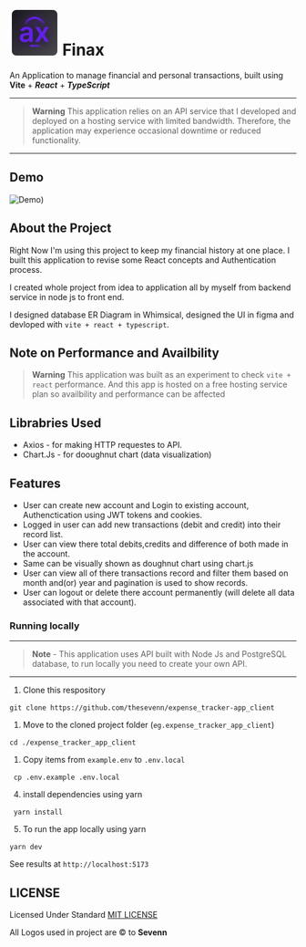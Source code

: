 # ![IMAGE](./src/assets/finax.svg)  **Finax**

An Application to manage financial and personal transactions, built using **Vite** + _**React**_ + _**TypeScript**_

---

> **Warning**
> This application relies on an API service that I developed and deployed on a hosting service with limited bandwidth. Therefore, the application may experience occasional downtime or reduced functionality.

---

## **Demo**
![Demo](https://user-images.githubusercontent.com/83214237/233476600-68fc1974-d8ce-4f74-a2cf-b6e609cb3e7a.png))

## **About the Project**
Right Now I'm using this project to keep my financial history at one place. I built this application to revise some React concepts and Authentication process.

 
I created whole project from idea to application all by myself from backend service in node js to front end. 

I designed database ER Diagram in Whimsical, designed the UI in figma and devloped with `vite + react + typescript`.

## **Note on Performance and Availbility**
> **Warning** This application was built as an experiment to check `vite + react` performance. And this app is hosted on a free hosting service plan so availbility and performance can be affected
>

## **Librabries Used**
- Axios - for making HTTP requestes to API.
- Chart.Js - for dooughnut chart (data visualization)
  
## **Features**
- User can create new account and Login to existing account, Authenctication using JWT tokens and cookies.
- Logged in user can add new transactions (debit and credit) into their record list.
- User can view there total debits,credits and difference of both made in the account.
- Same can be visually shown as doughnut chart using chart.js
- User can view all of there transactions record and filter them based on month and(or) year and pagination is used to show records.
- User can logout or delete there account permanently (will delete all data associated with that account).

### **Running locally**
---
> **Note** - This application uses API built with Node Js and PostgreSQL database, to run locally you need to create your own API.

----

1. Clone this respository 
```
git clone https://github.com/thesevenn/expense_tracker-app_client
```

1. Move to the cloned project folder (`eg.expense_tracker_app_client`)
```
cd ./expense_tracker_app_client
```
1. Copy items from `example.env` to `.env.local`

```
 cp .env.example .env.local
```

4. install dependencies using yarn

```
 yarn install
```

5. To run the app locally using yarn 
```
yarn dev
```

See results at `http://localhost:5173`

## LICENSE
Licensed Under Standard [MIT LICENSE]('https://github.com/thesevenn/expense-tracker-app-client/blob/master/LICENSE')

All  Logos used in project are  &#169; to **Sevenn**
